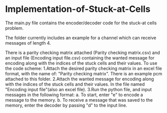 # Implementation-of-Stuck-at-Cells
The main.py file contains the encoder/decoder code for the stuck-at cells problem.

The folder currently includes an example for a channel which can receive messages of length 4.

There is a parity checking matrix attached (Parity checking matrix.csv) and an input file (Encoding input file.csv) containing the wanted message for encoding along with the indices of the stuck cells and their values.
To use the code scheme:
  1.Attach the desired parity checking matrix in an excel file format, with the name of: "Parity checking matrix". There is an example pcm attached to this folder.
  2.Attach the wanted message for encoding along with the indices of the stuck cells and their values. In the file named "Encoding input file"(also an excel file). 
  3.Run the python file, and input messages in the following format:
    a. To start, enter "e" to encode a message to the memory. 
    b. To receive a message that was saved to the memory, enter the decoder by passing "d" to the input line.

